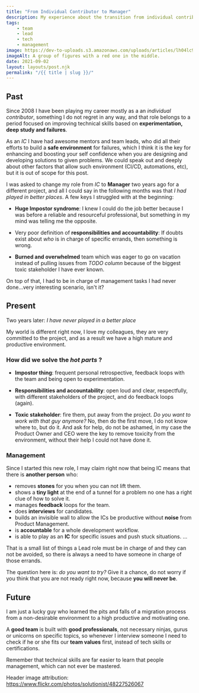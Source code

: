 ```yaml
---
title: "From Individual Contributor to Manager"
description: My experience about the transition from individual contributor to manager.
tags:
    - team
    - lead
    - tech
    - management
image: https://dev-to-uploads.s3.amazonaws.com/uploads/articles/lh04lc9840efwwxy978b.jpg
imageAlt: A group of figures with a red one in the middle.
date: 2021-09-02
layout: layouts/post.njk
permalink: "/{{ title | slug }}/"
---
```


## Past

Since 2008 I have been playing my career mostly as a an _individual contributor_, something I do not regret in any way, and that role belongs to a period focused on improving technical skills based on __experimentation, deep study and failures__.

As an _IC_ I have had awesome mentors and team leads, who did all their efforts to build a **safe environment** for failures, which I think it is the key for enhancing and boosting your self confidence when you are designing and developing solutions to given problems. We could speak out and deeply about other factors that allow such environment (CI/CD, automations, etc), but it is out of scope for this post.

I was asked to change my role from _IC_ to **Manager** two years ago for a different project, and all I could say in the following months was that _I had played in better places_. A few keys I struggled with at the beginning:

* **Huge Impostor syndrome**: I knew I could do the job better because I was before a reliable and resourceful professional, but something in my mind was telling me the opposite.

* Very poor definition of **responsibilities and accountability**: If doubts exist about _who_ is in charge of specific errands, then something is wrong.

* **Burned and overwhelmed** team which was eager to go on vacation instead of pulling issues from _TODO column_ because of the biggest toxic stakeholder I have ever known.

On top of that, I had to be in charge of management tasks I had never done...very interesting scenario, isn't it?

## Present

Two years later: _I have never played in a better place_

My world is different right now, I love my colleagues, they are very committed to the project, and as a result we have a high mature and productive environment.

### How did we solve the _hot parts_ ?

* **Impostor thing**: frequent personal retrospective, feedback loops with the team and being open to experimentation.

* **Responsibilities and accountability**: open loud and clear, respectfully, with different stakeholders of the project, and do  feedback loops (again).

* **Toxic stakeholder**: fire them, put away from the project. _Do you want to work with that guy anymore?_ No, then do the first move, I do not know where to, but do it. And ask for help, do not be ashamed, in my case the Product Owner and CEO were the key to remove toxicity from the environment, without their help I could not have done it.

### Management

Since I started this new role, I may claim right now that being IC means that there is **another person** who:
* removes **stones** for you when you can not lift them.
* shows a **tiny light** at the end of a tunnel for a problem no one has a right clue of how to solve it.
* manages **feedback** loops for the team.
* does **interviews** for candidates.
* builds an invisible wall to allow the ICs be productive without **noise** from Product Management.
* is **accountable** for a whole development workflow.
* is able to play as an **IC** for specific issues and push stuck situations.
...

That is a small list of things a Lead role must be in charge of and they can not be avoided, so there is always a need to have someone in charge of those errands.

The question here is: _do you want to try?_ Give it a chance, do not worry if you think that you are not ready right now, because **you will never be**.

## Future

I am just a lucky guy who learned the pits and falls of a migration process from a non-desirable environment to a high productive and motivating one.

A **good team** is built with **good professionals**, not necessary ninjas, gurus or unicorns on specific topics, so whenever I interview someone I need to check if he or she fits our **team values** first, instead of tech skills or certifications.

Remember that technical skills are far easier to learn that people management, which can not ever be mastered.


Header image attribution: https://www.flickr.com/photos/solutionist/48227526067
